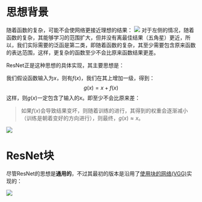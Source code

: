 # 思想背景
随着函数的复杂，可能不会使网络更接近理想的结果：
![](Pasted%20image%2020230827173318.png)
对于左侧的情况，随着函数的复杂，其能够学习的范围扩大，但并没有离最佳结果（五角星）更近，所以，我们实际需要的泛函是第二类，即随着函数的复杂，其至少需要包含原来函数的表达范围，这样，更复杂的函数至少不会比原来函数结果更差。

ResNet正是这种思想的具体实现，其主要思想是：

我们假设函数输入为$x$，则有$f(x)$，我们在其上增加一级，得到：
$$
g(x) = x + f(x)
$$
这样，则$g(x)$一定包含了输入的$x$。即至少不会比原来差：

> 如果$f(x)$会导致结果变坏，则随着训练的进行，其得到的权重会逐渐减小（训练是朝着变好的方向进行），则最终，$g(x) \approx x$。

![](Pasted%20image%2020230827175533.png)

# ResNet块
尽管ResNet的思想是**通用的**，不过其最初的版本是沿用了[使用块的网络(VGG)](使用块的网络(VGG).md)实现的：

![](Pasted%20image%2020230827182128.png)

```python

```